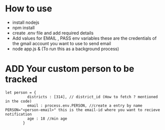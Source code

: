 # How to use

- install nodejs 
- npm install
- create .env file and add required details
- Add values for EMAIL , PASS env variables these are the credentials of the gmail account you want to use to send email
- node app.js & (To run this as a background process)

# ADD Your custom person to be tracked
```
let person = {
          districts : [314], // district_id (How to fetch ? mentioned in the code)
          email : process.env.PERSON, //create a entry by name PERSON="<person-email>" this is the email-id where you want to recieve notification
          age : 18 //min age
        }
```

